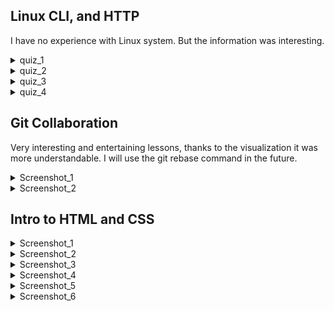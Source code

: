 ## Linux CLI, and HTTP

I have no experience with Linux system. But the information was interesting.

<details><summary>quiz_1</summary>
<p>

![quiz_1](https://github.com/PAI83/kottans-frontend/blob/main/task_linux_cli/quiz_1.png)
</p>
</details>

<details><summary>quiz_2</summary>
<p>

![quiz_2](https://github.com/PAI83/kottans-frontend/blob/main/task_linux_cli/quiz_2.png)
</p>
</details>

<details><summary>quiz_3</summary>
<p>

![quiz_3](https://github.com/PAI83/kottans-frontend/blob/main/task_linux_cli/quiz_3.png)
</p>
</details>

<details><summary>quiz_4</summary>
<p>

![quiz_4](https://github.com/PAI83/kottans-frontend/blob/main/task_linux_cli/quiz%204.png)
</p>
</details>


## Git Collaboration

Very interesting and entertaining lessons, thanks to the visualization it was more understandable. I will use the git rebase command in the future.

<details><summary>Screenshot_1</summary>
<p>

![Screenshot_1](https://github.com/PAI83/kottans-frontend/blob/main/task_git_collaboration/Screenshot_1.png)
</p>
</details>

<details><summary>Screenshot_2</summary>
<p>

![Screenshot_2](https://github.com/PAI83/kottans-frontend/blob/main/task_git_collaboration/push%20%26%20pull.png)
</p>
</details>



## Intro to HTML and CSS

<details><summary>Screenshot_1</summary>
<p>

![Screenshot_1](https://github.com/PAI83/kottans-frontend/blob/main/task_html_css_intro/Learn%20HTML.png)
</p>
</details>

<details><summary>Screenshot_2</summary>
<p>

![Screenshot_2](https://github.com/PAI83/kottans-frontend/blob/main/task_html_css_intro/Learn%20CSS.png)
</p>
</details>

<details><summary>Screenshot_3</summary>
<p>

![Screenshot_3](https://github.com/PAI83/kottans-frontend/blob/main/task_html_css_intro/HTML%2C%20CSS.png)
</p>
</details>

<details><summary>Screenshot_4</summary>
<p>

![Screenshot_4](https://github.com/PAI83/kottans-frontend/blob/main/task_html_css_intro/HTML%2C%20CSS..png)
</p>
</details>

<details><summary>Screenshot_5</summary>
<p>

![Screenshot_5](https://github.com/PAI83/kottans-frontend/blob/main/task_html_css_intro/HTML%2C%20CSS...png)
</p>
</details>

<details><summary>Screenshot_6</summary>
<p>

![Screenshot_6](https://github.com/PAI83/kottans-frontend/blob/main/task_html_css_intro/HTML%2C%20CSS%2C.png)
</p>
</details>
